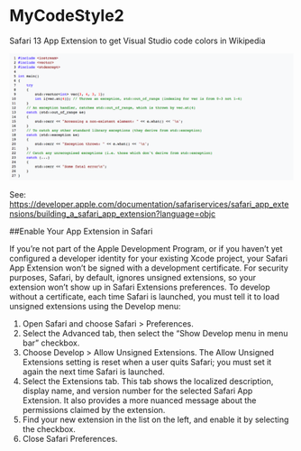 # MyCodeStyle2
Safari 13 App Extension to get Visual Studio code colors in Wikipedia

![vscolors](https://raw.githubusercontent.com/whiteout2/mycodestyle/master/ezgif.com-apng-maker.png)


See: https://developer.apple.com/documentation/safariservices/safari_app_extensions/building_a_safari_app_extension?language=objc

##Enable Your App Extension in Safari

If you’re not part of the Apple Development Program, or if you haven’t yet configured a developer identity for your existing Xcode project, your Safari App Extension won’t be signed with a development certificate. For security purposes, Safari, by default, ignores unsigned extensions, so your extension won’t show up in Safari Extensions preferences.
To develop without a certificate, each time Safari is launched, you must tell it to load unsigned extensions using the Develop menu:

1. Open Safari and choose Safari > Preferences.
2. Select the Advanced tab, then select the “Show Develop menu in menu bar” checkbox.
3. Choose Develop > Allow Unsigned Extensions. The Allow Unsigned Extensions setting is reset when a user quits Safari; you must set it again the next time Safari is launched.
4. Select the Extensions tab. This tab shows the localized description, display name, and version number for the selected Safari App Extension. It also provides a more nuanced message about the permissions claimed by the extension.
5. Find your new extension in the list on the left, and enable it by selecting the checkbox.
6. Close Safari Preferences.
